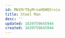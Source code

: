 ```yaml
---
id: MW1MrT8yMrseHDWQ5rxix
title: Steel Man
desc: ''
updated: 1639759645944
created: 1639759645944
---
```


